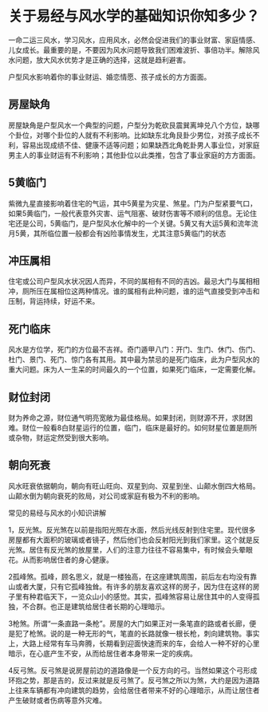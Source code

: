 # 关于易经与风水学的基础知识你知多少？

一命二运三风水，学习风水，应用风水，必然会促进我们的事业财富、家庭情感、儿女成长。最重要的是，不要因为风水问题导致我们困难波折、事倍功半。解除风水问题，放大风水优势才是正确的选择，这就是趋利避害。

户型风水影响着你的事业财运、婚恋情愿、孩子成长的方方面面。

## 房屋缺角

房屋缺角是户型风水一个典型的问题，户型分为乾砍艮震巽离坤兑八个方位，缺哪个卦位，对哪个卦位的人就有不利影响。比如缺东北角艮卦少男位，对孩子成长不利，容易出现成绩不佳、健康不适等问题；如果缺西北角乾卦男人事业位，对家庭男主人的事业财运有不利影响；其他卦位以此类推，包含了事业家庭的方方面面。

## 5黄临门

紫微九星直接影响着住宅的气运，其中5黄星为灾星、煞星。门为户型紧要气口，如果5黄临门，一般代表意外灾害、运气阻塞、破财伤害等不顺利的信息。无论住宅还是公司，5黄临门，是户型风水化解中的一个关键。5黄又有大运5黄和流年流月5黄，其所临位置一般都会有凶险事情发生，尤其注意5黄临门的状态

## 冲压属相

住宅或公司户型风水状况因人而异，不同的属相有不同的吉凶。最忌大门与属相相冲，厕所压在属相位这两种情况。谁的属相有此种问题，谁的运气直接受到冲击和压制，背运持续，好运不来。

## 死门临床

风水是方位学，死门的方位最不吉祥。奇门遁甲八门：开门、生门、休门、伤门、杜门、景门、死门、惊门各有其用。其中最为禁忌的是死门临床，此为户型风水的重大问题。床为人一生呆的时间最久的一个位置，如果死门临床，一定需要化解。

## 财位封闭

财为养命之源，财位通气明亮宽敞为最佳格局。如果封闭，则财源不开，求财困难。财位一般看8白财星运行的位置，临门，临床是最好的。如何财星位置是厕所或杂物，财运定然受到很大影响。

## 朝向死衰

风水旺衰依据朝向，朝向有旺山旺向、双星到向、双星到坐、山颠水倒四大格局。山颠水倒为朝向衰死的败局，对公司或家庭有极为不利的影响。

常见的易经与风水的小知识讲解

1，反光煞。反光煞在以前是指阳光照在水面，然后光线反射到住宅里。现代很多房屋都有大面积的玻璃或者镜子，然后他们也会反射阳光到我们家里。这个就是反光煞。居住有反光煞的放屋里，人们的注意力往往不容易集中，有时候会头晕眼花。从而影响居住者的身心健康。

2孤峰煞。孤峰，顾名思义，就是一楼独高，在这座建筑周围，前后左右均没有靠山或者大厦，只有它孤峰独耸。有许多的朋友喜欢这样的房子，因为住在这样的房子里有种君临天下，一览众山小的感觉。其实，孤峰煞容易让居住其中的人变得孤独，不合群。也正是建筑给居住者长期的心理暗示。

3枪煞。所谓“一条直路一条枪”。房屋的大门如果正对一条笔直的路或者长廊，便是犯了枪煞。说的是一种无形的气，笔直的长路就像一根长枪，刺向建筑物。事实上，大路上经常有车马奔腾，长期看到迎面快速而来的车，会给人一种不好的心里暗示，在心底产生不安，从而给居住者本身带来一定的疾病。

4反弓煞。反弓煞是说房屋前边的道路像是一个反方向的弓。当然如果这个弓形成环抱之势，那是吉的，反过来就是反弓煞了。反弓煞之所以为煞，大约是因为道路上往来车辆都有冲向建筑的趋势，会给居住者带来不好的心理暗示，从而让居住者产生破财或者伤病等意外灾难。
